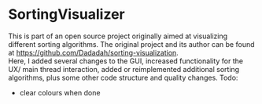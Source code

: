 # SortingVisualizer

This is part of an open source project originally aimed at visualizing different sorting algorithms. The original project and its author can be found at https://github.com/Dadadah/sorting-visualization.  
Here, I added several changes to the GUI, increased functionality for the UX/ main thread interaction, added or reimplemented additional sorting algorithms, plus some other code structure and quality changes.
Todo:
  - clear colours when done
